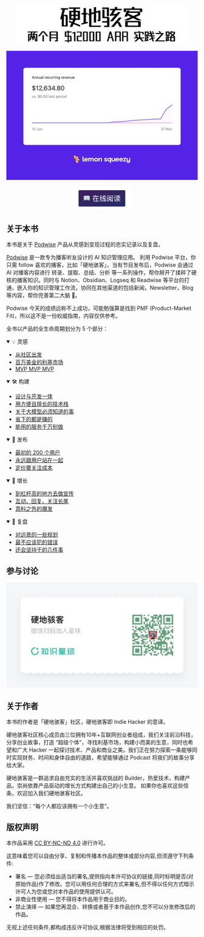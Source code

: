 <p align="center">
  <a href="https://hardhacker.com/book">
    <img src="/public/attachments/other/booktitle.png" width="450"/>
  </a>
</p>

<p align="center">
  <a href="https://hardhacker.com/book">
    <img src="/public/attachments/other/ARR.png" width="650"/>
  </a>
</p>

<p align="center">
  <a href="https://book.hardhacker.com">
    <img src="/public/attachments/other/readonline.png" width="150"/>
  </a>
</p>

## 关于本书

本书是关于 [Podwise](https://podwise.ai) 产品从灵感到变现过程的忠实记录以及复盘。

[Podwise](https://podwise.ai/) 是一款专为播客听友设计的 AI 知识管理应用。 利用 Podwise 平台，你只需 follow 喜欢的播客，比如「硬地骇客」，当有节目发布后，Podwise 会通过 AI 对播客内容进行 转录、提取、总结、分析 等一系列操作，帮你掰开了揉碎了硬核的播客知识。同时与 Notion、Obsidian、Logseq 和 Readwise 等平台的打通，嵌入你的知识管理工作流，协同在其他渠道的包括新闻，Newsletter，Blog 等内容，帮你完善第二大脑 🧠。

Podwise 今天的成绩远称不上成功，可能勉强算是找到 PMF (Product-Market Fit)，所以这不是一份权威指南，内容仅供参考。

全书以产品的全生命周期划分为 5 个部分：

<details open>
  <summary>💡 灵感</summary>

  * [从社区出发](https://book.hardhacker.com/idea/community)
  * [百万美金的利基市场](https://book.hardhacker.com/idea/market)
  * [MVP MVP MVP](https://book.hardhacker.com/idea/mvp)
</details>
<details open>
  <summary>🛠 构建</summary>

  * [设计与开发一体](https://book.hardhacker.com/build/design)
  * [用方便且擅长的技术栈](https://book.hardhacker.com/build/stack)
  * [关于大模型必须知道的事](https://book.hardhacker.com/build/llm)
  * [省下的都是赚的](https://book.hardhacker.com/build/saving)
  * [能用的服务千万别做](https://book.hardhacker.com/build/services)
</details>
<details open>
  <summary>🚀 发布</summary>

  * [最初的 200 个用户](https://book.hardhacker.com/launch/acquire)
  * [永远跟用户站在一起](https://book.hardhacker.com/launch/feedback)
  * [定价要关注成本](https://book.hardhacker.com/launch/pricing)
</details>
<details open>
  <summary>💸 增长</summary>

  * [到杠杆高的地方去做宣传](https://book.hardhacker.com/grow/strategy)
  * [互动、回复、关注长尾](https://book.hardhacker.com/grow/tactics)
  * [意料之外的爆发](https://book.hardhacker.com/grow/monetize)
</details>
<details open>
  <summary>🤔 复盘</summary>

  * [对远景的一些规划](https://book.hardhacker.com/review/future)
  * [最不应该犯的错误](https://book.hardhacker.com/review/falut)
  * [还会坚持干的几件事](https://book.hardhacker.com/review/learn)
</details>

## 参与讨论

<p align="center">
  <a href="https://t.zsxq.com/19SKbmflB">
    <img src="/public/attachments/other/planet.png" width="650"/>
  </a>
</p>

## 关于作者

本书的作者是「硬地骇客」社区，硬地骇客即 Indie Hacker 的意译。

硬地骇客社区核心成员由三位拥有10年+互联网创业者组成，我们关注前沿科技，分享创业故事，打造 “超级个体”，寻找利基市场，构建小而美的生意，同时也希望和广大 Hacker 一起探讨技术、产品和商业之美。我们正在努力探索一条能够同时实现财务、时间和身体自由的道路，希望能够通过 Podcast 将我们的故事分享给大家。

硬地骇客是一群追求自由充实的生活并喜欢挑战的 Builder，热爱技术，构建产品，崇尚依靠产品驱动的增长方式构建出自己的小生意。 如果你也喜欢这些信条，欢迎加入我们硬地骇客社区。

我们坚信：“每个人都应该拥有一个小生意”。

## 版权声明

本作品采用 <a rev="license" href="http://creativecommons.org/licenses/by-nc-nd/4.0/">CC BY-NC-ND 4.0</a> 进行许可。

这意味着您可以自由分享、复制和传播本作品的整体或部分内容,但须遵守下列条件:

* 署名 — 您必须给出适当的署名,提供指向本许可协议的链接,同时标明是否(对原始作品)作了修改。您可以用任何合理的方式来署名,但不得以任何方式暗示许可人为您或您对本作品的使用提供认可。
* 非商业性使用 — 您不得将本作品用于商业目的。
* 禁止演绎 — 如果您再混合、转换或者基于本作品创作,您不可以分发修改后的作品。

无视上述任何条件,都构成违反许可协议,根据法律将受到相应的处罚。
